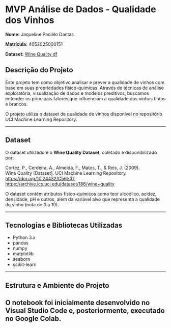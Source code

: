
# MVP Análise de Dados - Qualidade dos Vinhos
**Nome:** Jaqueline Paciêlo Dantas

**Matrícula:** 4052025000151

**Dataset:** [Wine Quality df](https://archive.ics.uci.edu/df/186/wine+quality)

## Descrição do Projeto

Este projeto tem como objetivo analisar e prever a qualidade de vinhos com base em suas propriedades físico-químicas. Através de técnicas de análise exploratória, visualização de dados e modelos preditivos, buscamos entender os principais fatores que influenciam a qualidade dos vinhos tintos e brancos.

O projeto utiliza o dataset de qualidade de vinhos disponível no repositório UCI Machine Learning Repository.

---

## Dataset

O dataset utilizado é o **Wine Quality Dataset**, coletado e disponibilizado por:

Cortez, P., Cerdeira, A., Almeida, F., Matos, T., & Reis, J. (2009).  
Wine Quality [Dataset]. UCI Machine Learning Repository.  
https://doi.org/10.24432/C56S3T  
https://archive.ics.uci.edu/dataset/186/wine+quality

O dataset contém atributos físico-químicos como teor alcoólico, acidez, densidade, pH e outros, além da variável alvo que representa a qualidade do vinho (nota de 0 a 10).

---

## Tecnologias e Bibliotecas Utilizadas

- Python 3.x  
- pandas  
- numpy  
- matplotlib  
- seaborn  
- scikit-learn  

---

## Estrutura e Ambiente do Projeto

O notebook foi inicialmente desenvolvido no **Visual Studio Code** e, posteriormente, executado no **Google Colab**.
---

